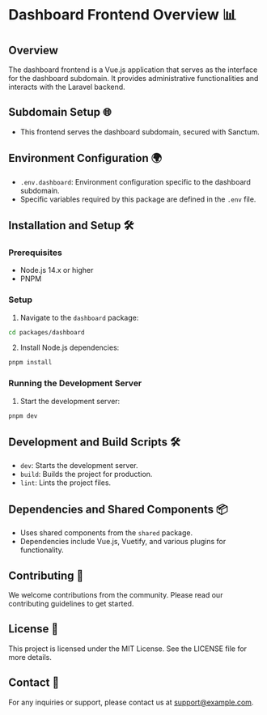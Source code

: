 # Dashboard Frontend Overview 📊

## Overview
The dashboard frontend is a Vue.js application that serves as the interface for the dashboard subdomain. It provides administrative functionalities and interacts with the Laravel backend.

## Subdomain Setup 🌐
- This frontend serves the dashboard subdomain, secured with Sanctum.

## Environment Configuration 🌍
- `.env.dashboard`: Environment configuration specific to the dashboard subdomain.
- Specific variables required by this package are defined in the `.env` file.

## Installation and Setup 🛠️
### Prerequisites
- Node.js 14.x or higher
- PNPM

### Setup
1. Navigate to the `dashboard` package:
```sh
cd packages/dashboard
```
2. Install Node.js dependencies:
```sh
pnpm install
```

### Running the Development Server
1. Start the development server:
```sh
pnpm dev
```

## Development and Build Scripts 🛠️
- `dev`: Starts the development server.
- `build`: Builds the project for production.
- `lint`: Lints the project files.

## Dependencies and Shared Components 📦
- Uses shared components from the `shared` package.
- Dependencies include Vue.js, Vuetify, and various plugins for functionality.

## Contributing 🤝
We welcome contributions from the community. Please read our contributing guidelines to get started.

## License 📄
This project is licensed under the MIT License. See the LICENSE file for more details.

## Contact 📧
For any inquiries or support, please contact us at support@example.com.